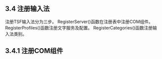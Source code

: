 ## 3.4 注册输入法

注册TSF输入法分为三步。
RegisterServer()函数在注册表中注册COM组件。
RegisterProfiles()函数注册文字服务及配置。
RegisterCategories()函数注册输入法类别。

## 3.4.1 注册COM组件

```C++

```